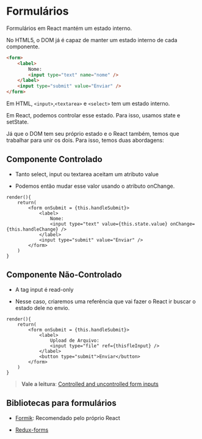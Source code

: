 # Formulários

Formulários em React mantém um estado interno.

No HTML5, o DOM já é capaz de manter um estado interno de cada componente.

```HTML
<form>
    <label>
        Nome:
        <input type="text" name="nome" />
    </label>
    <input type="submit" value="Enviar" />
</form>
```

Em HTML, `<input>`,`<textarea>` e `<select>` tem um estado interno.

Em React, podemos controlar esse estado. Para isso, usamos state e setState.

Já que o DOM tem seu próprio estado e o React também, temos que trabalhar para unir os dois. Para isso, temos duas abordagens:

## Componente Controlado

* Tanto select, input ou textarea aceitam um atributo value

* Podemos então mudar esse valor usando o atributo onChange.

```JSX
render(){
    return(
        <form onSubmit = {this.handleSubmit}>
            <label>
                Nome:
                <input type="text" value={this.state.value} onChange={this.handleChange} />
            </label>
            <input type="submit" value="Enviar" />
        </form>
    )
}
```

## Componente Não-Controlado

* A tag input é read-only

* Nesse caso, criaremos uma referência que vai fazer o React ir buscar o estado dele no envio.

```JSX
render(){
    return(
        <form onSubmit = {this.handleSubmit}>
            <label>
                Upload de Arquivo:
                <input type="file" ref={thisfleInput} />
            </label>
            <button type="submit">Enviar</button>
        </form>
    )
}
```

> **Vale a leitura**: [Controlled and uncontrolled form inputs](https://goshacmd.com/controlled-vs-uncontrolled-inputs-react/)

## Bibliotecas para formulários

* [Formik](https://formik.org/docs/overview): Recomendado pelo próprio React

* [Redux-forms](https://redux-form.com/8.3.0/)
